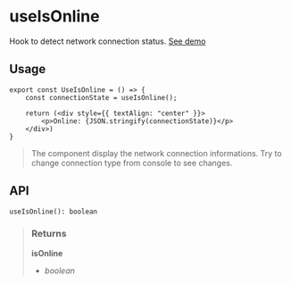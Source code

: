 # useIsOnline
Hook to detect network connection status. [See demo](https://react-tools.ndria.dev/#/hooks/events/useIsOnline)

## Usage

```tsx
export const UseIsOnline = () => {
	const connectionState = useIsOnline();

	return (<div style={{ textAlign: "center" }}>
		<p>Online: {JSON.stringify(connectionState)}</p>
	</div>)
}
```

> The component display the network connection informations. Try to change connection type from console to see changes.


## API

```tsx
useIsOnline(): boolean
```





> ### Returns
>
> __isOnline__
> - _boolean_  
>